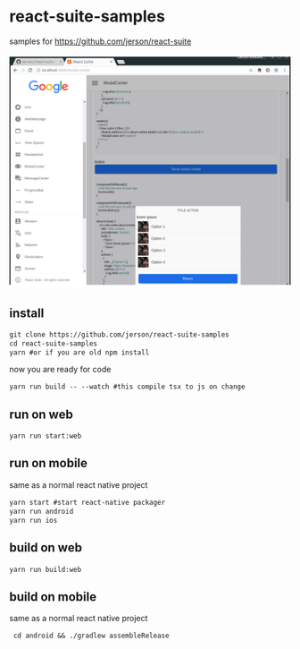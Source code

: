 # react-suite-samples

samples for https://github.com/jerson/react-suite

![default view](https://github.com/jerson/react-suite-samples/raw/master/docs/sample.png)


## install

    git clone https://github.com/jerson/react-suite-samples
    cd react-suite-samples
    yarn #or if you are old npm install
    

now you are ready for code

    yarn run build -- --watch #this compile tsx to js on change
    

## run on web
    
    yarn run start:web
    
## run on mobile

same as a normal react native project

    yarn start #start react-native packager
    yarn run android 
    yarn run ios 

## build on web
    
    yarn run build:web
    
## build on mobile

same as a normal react native project

     cd android && ./gradlew assembleRelease  
    